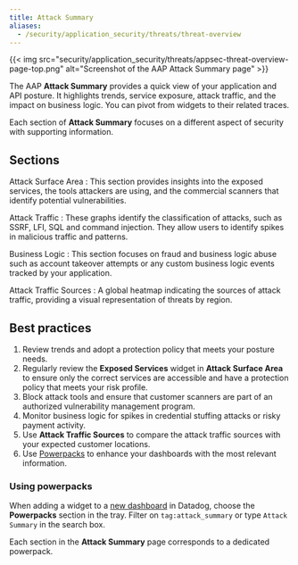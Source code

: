 ```yaml
---
title: Attack Summary
aliases:
  - /security/application_security/threats/threat-overview
---
```


{{< img src="security/application_security/threats/appsec-threat-overview-page-top.png" alt="Screenshot of the AAP Attack Summary page"  >}}

The AAP **Attack Summary** provides a quick view of your application and API posture. It highlights trends, service exposure, attack traffic, and the impact on business logic. You can pivot from widgets to their related traces.

Each section of **Attack Summary** focuses on a different aspect of security with supporting information.

## Sections

Attack Surface Area
: This section provides insights into the exposed services, the tools attackers are using, and the commercial scanners that identify potential vulnerabilities.

Attack Traffic
: These graphs identify the classification of attacks, such as SSRF, LFI, SQL and command injection. They allow users to identify spikes in malicious traffic and patterns.

Business Logic
: This section focuses on fraud and business logic abuse such as account takeover attempts or any custom business logic events tracked by your application.

Attack Traffic Sources
: A global heatmap indicating the sources of attack traffic, providing a visual representation of threats by region.

## Best practices

1. Review trends and adopt a protection policy that meets your posture needs.
2. Regularly review the **Exposed Services** widget in **Attack Surface Area** to ensure only the correct services are accessible and have a protection policy that meets your risk profile.
3. Block attack tools and ensure that customer scanners are part of an authorized vulnerability management program.
4. Monitor business logic for spikes in credential stuffing attacks or risky payment activity.
5. Use **Attack Traffic Sources** to compare the attack traffic sources with your expected customer locations.
6. Use [Powerpacks](#using-powerpacks) to enhance your dashboards with the most relevant information.

### Using powerpacks

When adding a widget to a [new dashboard][1] in Datadog, choose the **Powerpacks** section in the tray. Filter on `tag:attack_summary` or type `Attack Summary` in the search box.
 
Each section in the **Attack Summary** page corresponds to a dedicated powerpack.

[1]: https://app.datadoghq.com/dashboard/lists